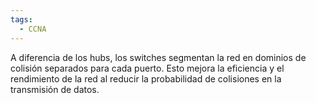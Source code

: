 ```yaml
---
tags:
  - CCNA
---
```

A diferencia de los hubs, los switches segmentan la red en dominios de colisión separados para cada puerto. Esto mejora la eficiencia y el rendimiento de la red al reducir la probabilidad de colisiones en la transmisión de datos.